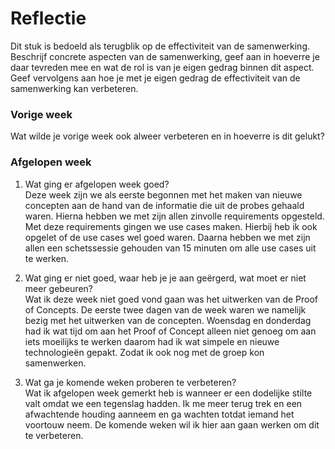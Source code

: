 Reflectie
==========

Dit stuk is bedoeld als terugblik op de effectiviteit van de samenwerking.
Beschrijf concrete aspecten van de samenwerking, geef aan in hoeverre je daar tevreden mee en wat de rol is van je eigen gedrag binnen dit aspect. Geef vervolgens aan hoe je met je eigen gedrag de effectiviteit van de samenwerking kan verbeteren.
 
### Vorige week
Wat wilde je vorige week ook alweer verbeteren en in hoeverre is dit gelukt?  

### Afgelopen week
1.  Wat ging er afgelopen week goed?  
Deze week zijn we als eerste begonnen met het maken van nieuwe concepten aan de hand van de informatie die uit de probes gehaald waren. Hierna hebben we met zijn allen zinvolle requirements opgesteld. Met deze requirements gingen we use cases maken. Hierbij heb ik ook opgelet of de use cases wel goed waren. Daarna hebben we met zijn allen een schetssessie gehouden van 15 minuten om alle use cases uit te werken.

2. Wat ging er niet goed, waar heb je je aan geërgerd, wat moet er niet meer gebeuren?  
Wat ik deze week niet goed vond gaan was het uitwerken van de Proof of Concepts. De eerste twee dagen van de week waren we namelijk bezig met het uitwerken van de concepten. Woensdag en donderdag had ik wat tijd om aan het Proof of Concept alleen niet genoeg om aan iets moeilijks te werken daarom had ik wat simpele en nieuwe technologieën gepakt. Zodat ik ook nog met de groep kon samenwerken.

3. Wat ga je komende weken proberen te verbeteren?  
Wat ik afgelopen week gemerkt heb is wanneer er een dodelijke stilte valt omdat we een tegenslag hadden. Ik me meer terug trek en een afwachtende houding aanneem en ga wachten totdat iemand het voortouw neem. De komende weken wil ik hier aan gaan werken om dit te verbeteren.